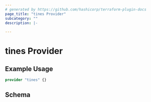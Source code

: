 ```yaml
---
# generated by https://github.com/hashicorp/terraform-plugin-docs
page_title: "tines Provider"
subcategory: ""
description: |-
  
---
```


# tines Provider



## Example Usage

```terraform
provider "tines" {}
```

<!-- schema generated by tfplugindocs -->
## Schema
